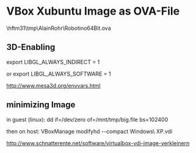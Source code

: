 # VBox Xubuntu Image as OVA-File

\\hftm31\tmp\AlainRohr\Robotino64Bit.ova

## 3D-Enabling
export LIBGL_ALWAYS_INDIRECT = 1

or
export LIBGL_ALWAYS_SOFTWARE = 1

http://www.mesa3d.org/envvars.html


## minimizing Image

in guest (linux): dd if=/dev/zero of=/mnt/tmp/big.file bs=102400 

then on host: VBoxManage modifyhd --compact Windows\ XP.vdi 

http://www.schnatterente.net/software/virtualbox-vdi-image-verkleinern